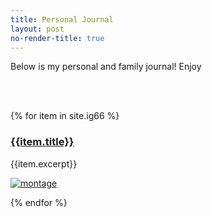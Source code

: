 ```yaml
---
title: Personal Journal
layout: post
no-render-title: true
---
```


Below is my personal and family journal! Enjoy

<!-- Todo, figure out how to order by date -->
<br/>
<br/>

{% for item in site.ig66 %}

### [{{item.title}}]({{item.url}})

{{item.excerpt}}

<!-- - {{item.date | date: "%b %d, %y"}} -->

[![montage](https://github.com/idvorkin/blob/raw/master/ig66/{{item.week}}/montage.jpg)]({{item.url}})

{% endfor %}
